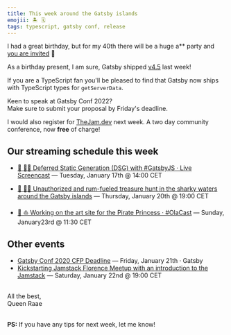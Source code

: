 ```yaml
---
title: This week around the Gatsby islands
emojii: 🏝 🗓
tags: typescript, gatsby conf, release
---
```


I had a great birthday, but for my 40th there will be a huge a\*\* party and [you are invited](https://twitter.com/raae/status/1480924823178121217) 🎉

As a birthday present, I am sure, Gatsby shipped [v4.5](https://www.gatsbyjs.com/docs/reference/release-notes/v4.5/) last week!

If you are a TypeScript fan you'll be pleased to find that Gatsby now ships with TypeScript types for `getServerData`.

Keen to speak at Gatsby Conf 2022?  
Make sure to submit your proposal by Friday's deadline.

I would also register for [TheJam.dev](https://cfe.dev/events/the-jam-2022/) next week. A two day community conference, now **free** of charge!

## Our streaming schedule this week

- [🔴 👩‍🏫 Deferred Static Generation (DSG) with #GatsbyJS · Live Screencast](https://youtu.be/f2-BoUrvWxA)&nbsp;—&nbsp;Tuesday, January 17th @&nbsp;14:00&nbsp;CET

- [🔴 🏴‍☠️ Unauthorized and rum-fueled treasure hunt in the sharky waters around the Gatsby islands](https://youtu.be/VhrOe0X_oA8)&nbsp;—&nbsp;Thursday, January 20th @&nbsp;19:00&nbsp;CET

- [🔴 ⛵️ Working on the art site for the Pirate Princess · #OlaCast](https://youtu.be/Yi0Ho8SdBEw)&nbsp;—&nbsp;Sunday, January23rd @&nbsp;11:30&nbsp;CET

## Other events

- [Gatsby Conf 2020 CFP Deadline](https://gatsbyconf.com/)&nbsp;—&nbsp;Friday, January 21th&nbsp;·&nbsp;Gatsby
- [Kickstarting Jamstack Florence Meetup with an introduction to the Jamstack](https://www.meetup.com/it-IT/JAMstack_Florence/events/282893995/)&nbsp;—&nbsp;Saturday, January 22nd&nbsp;@&nbsp;19:00&nbsp;CET

&nbsp;  
All the best,  
Queen Raae

&nbsp;  
**PS:** If you have any tips for next week, let me know!
